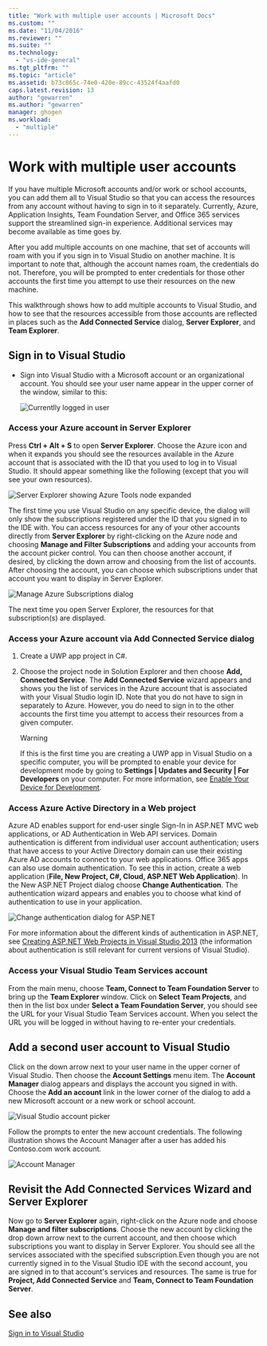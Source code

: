 ```yaml
---
title: "Work with multiple user accounts | Microsoft Docs"
ms.custom: ""
ms.date: "11/04/2016"
ms.reviewer: ""
ms.suite: ""
ms.technology: 
  - "vs-ide-general"
ms.tgt_pltfrm: ""
ms.topic: "article"
ms.assetid: b73c865c-74e0-420e-89cc-43524f4aafd0
caps.latest.revision: 13
author: "gewarren"
ms.author: "gewarren"
manager: ghogen
ms.workload: 
  - "multiple"
---
```

# Work with multiple user accounts

If you have multiple Microsoft accounts and/or work or school accounts, you can add them all to Visual Studio so that you can access the resources from any account without having to sign in to it separately. Currently, Azure, Application Insights, Team Foundation Server, and Office 365 services support the streamlined sign-in experience. Additional services may become available as time goes by.

After you add multiple accounts on one machine, that set of accounts will roam with you if you sign in to Visual Studio on another machine. It is important to note that, although the account names roam, the credentials do not. Therefore, you will be prompted to enter credentials for those other accounts the first time you attempt to use their resources on the new machine.

This walkthrough shows how to add multiple accounts to Visual Studio, and how to see that the resources accessible from those accounts are reflected in places such as the **Add Connected Service** dialog, **Server Explorer**, and **Team Explorer**.

## Sign in to Visual Studio

- Sign into Visual Studio with a Microsoft account or an organizational account. You should see your user name appear in the upper corner of the window, similar to this:

     ![Currentlly logged in user](../ide/media/vs2015_username.png "VS2015_UserName")

### Access your Azure account in Server Explorer

Press **Ctrl + Alt + S** to open **Server Explorer**. Choose the Azure icon and when it expands you should see the resources available in the Azure account that is associated with the ID that you used to log in to Visual Studio. It should appear something like the following (except that you will see your own resources).

![Server Explorer showing Azure Tools node expanded](../ide/media/vs2015_serverexplorer.png "VS2015_ServerExplorer")

The first time you use Visual Studio on any specific device, the dialog will only show the subscriptions registered under the ID that you signed in to the IDE with. You can access resources for any of your other accounts directly from **Server Explorer** by right-clicking on the Azure node and choosing **Manage and Filter Subscriptions** and adding your accounts from the account picker control. You can then choose another account, if desired, by clicking the down arrow and choosing from the list of accounts. After choosing the account, you can choose which subscriptions under that account you want to display in Server Explorer.

![Manage Azure Subscriptions dialog](../ide/media/vs2015_manage_subs.png "vs2015_manage_subs")

The next time you open Server Explorer, the resources for that subscription(s) are displayed.

### Access your Azure account via Add Connected Service dialog

1. Create a UWP app project in C#.

1. Choose the project node in Solution Explorer and then choose **Add, Connected Service**. The **Add Connected Service** wizard appears and shows you the list of services in the Azure account that is associated with your Visual Studio login ID. Note that you do not have to sign in separately to Azure. However, you do need to sign in to the other accounts the first time you attempt to access their resources from a given computer.

    > [!WARNING]
    > If this is the first time you are creating a UWP app in Visual Studio on a specific computer, you will be prompted to enable your device for development mode by going to **Settings &#124;  Updates and Security &#124; For Developers** on your computer. For more information, see [Enable Your Device for Development](https://msdn.microsoft.com/en-us/library/windows/apps/dn706236.aspx).

### <a name="access_azure"></a> Access Azure Active Directory in a Web project

Azure AD enables support for end-user single Sign-In in ASP.NET MVC web applications, or AD Authentication in Web API services. Domain authentication is different from individual user account authentication; users that have access to your Active Directory domain can use their existing Azure AD accounts to connect to your web applications. Office 365 apps can also use domain authentication. To see this in action, create a web application (**File, New Project, C#, Cloud, ASP.NET Web Application**). In the New ASP.NET Project dialog choose **Change Authentication**. The authentication wizard appears and enables you to choose what kind of authentication to use in your application.

![Change authentication dialog for ASP.NET](../ide/media/vs2015_change_authentication.png "VS2015_change_authentication")

For more information about the different kinds of authentication in ASP.NET, see [Creating ASP.NET Web Projects in Visual Studio 2013](http://www.asp.net/visual-studio/overview/2013/creating-web-projects-in-visual-studio#orgauth) (the information about authentication is still relevant for current versions of Visual Studio).

### Access your Visual Studio Team Services account

From the main menu, choose **Team, Connect to Team Foundation Server** to bring up the **Team Explorer** window. Click on **Select Team Projects**, and then in the list box under **Select a Team Foundation Server**, you should see the URL for your Visual Studio Team Services account. When you select the URL you will be logged in without having to re-enter your credentials.

## Add a second user account to Visual Studio

Click on the down arrow next to your user name in the upper corner of Visual Studio. Then choose the **Account Settings** menu item. The **Account Manager** dialog appears and displays the account you signed in with. Choose the **Add an account** link in the lower corner of the dialog to add a new Microsoft account or a new work or school account.

![Visual Studio account picker](../ide/media/vs2015_acct_picker.png "VS2015_acct_picker")

Follow the prompts to enter the new account credentials. The following illustration shows the Account Manager after a user has added his Contoso.com work account.

![Account Manager](../ide/media/vs2015_accountmanager.gif "VS2015_AccountManager")

## Revisit the Add Connected Services Wizard and Server Explorer

Now go to **Server Explorer** again, right-click on the Azure node and choose **Manage and filter subscriptions**. Choose the new account by clicking the drop down arrow next to the current account, and then choose which subscriptions you want to display in Server Explorer. You should see all the services associated with the specified subscription.Even though you are not currently signed in to the Visual Studio IDE with the second account, you are signed in to that account's services and resources. The same is true for **Project, Add Connected Service** and **Team, Connect to Team Foundation Server**.

## See also

[Sign in to Visual Studio](signing-in-to-visual-studio.md)